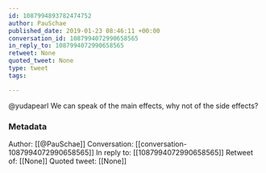 ```yaml
---
id: 1087994893782474752
author: PauSchae
published_date: 2019-01-23 08:46:11 +00:00
conversation_id: 1087994072990658565
in_reply_to: 1087994072990658565
retweet: None
quoted_tweet: None
type: tweet
tags:

---
```


@yudapearl We can speak of the main effects, why not of the side effects?

### Metadata

Author: [[@PauSchae]]
Conversation: [[conversation-1087994072990658565]]
In reply to: [[1087994072990658565]]
Retweet of: [[None]]
Quoted tweet: [[None]]
